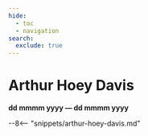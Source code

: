 ```yaml
---
hide:
  - toc
  - navigation
search:
  exclude: true  
---
```


# Arthur Hoey Davis

**dd mmmm yyyy — dd mmmm yyyy**


--8<-- "snippets/arthur-hoey-davis.md"

<!--
![Arthur Hoey Davis](../assets/arthur-hoey-davis.jpg){ width="32%" }
-->
